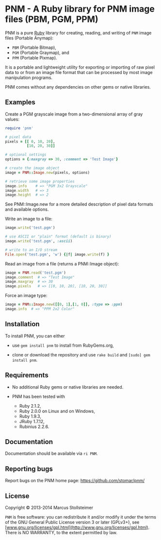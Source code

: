 PNM - A Ruby library for PNM image files (PBM, PGM, PPM)
========================================================

PNM is a pure [Ruby][Ruby] library for creating, reading,
and writing of `PNM` image files (Portable Anymap):

- `PBM` (Portable Bitmap),
- `PGM` (Portable Graymap), and
- `PPM` (Portable Pixmap).

It is a portable and lightweight utility for exporting or importing
of raw pixel data to or from an image file format that can be processed
by most image manipulation programs.

PNM comes without any dependencies on other gems or native libraries.

Examples
--------

Create a PGM grayscale image from a two-dimensional array of gray values:

``` ruby
require 'pnm'

# pixel data
pixels = [[ 0, 10, 20],
          [10, 20, 30]]

# optional settings
options = {:maxgray => 30, :comment => 'Test Image'}

# create the image object
image = PNM::Image.new(pixels, options)

# retrieve some image properties
image.info    # => "PGM 3x2 Grayscale"
image.width   # => 3
image.height  # => 2
```

See PNM::Image.new for a more detailed description of pixel data formats
and available options.

Write an image to a file:

``` ruby
image.write('test.pgm')

# use ASCII or "plain" format (default is binary)
image.write('test.pgm', :ascii)

# write to an I/O stream
File.open('test.pgm', 'w') {|f| image.write(f) }
```

Read an image from a file (returns a PNM::Image object):

``` ruby
image = PNM.read('test.pgm')
image.comment  # => "Test Image"
image.maxgray  # => 30
image.pixels   # => [[0, 10, 20], [10, 20, 30]]
```

Force an image type:

``` ruby
image = PNM::Image.new([[0, 1],[1, 0]], :type => :ppm)
image.info  # => "PPM 2x2 Color"
```

Installation
------------

To install PNM, you can either

- use `gem install pnm` to install from RubyGems.org,

- clone or download the repository and use
  `rake build` and `[sudo] gem install pnm`.

Requirements
------------

- No additional Ruby gems or native libraries are needed.

- PNM has been tested with

  - Ruby 2.1.2,
  - Ruby 2.0.0 on Linux and on Windows,
  - Ruby 1.9.3,
  - JRuby 1.7.12,
  - Rubinius 2.2.6.

Documentation
-------------

Documentation should be available via `ri PNM`.

Reporting bugs
--------------

Report bugs on the PNM home page: <https://github.com/stomar/pnm/>

License
-------

Copyright &copy; 2013-2014 Marcus Stollsteimer

`PNM` is free software: you can redistribute it and/or modify
it under the terms of the GNU General Public License version 3 or later (GPLv3+),
see [www.gnu.org/licenses/gpl.html](http://www.gnu.org/licenses/gpl.html).
There is NO WARRANTY, to the extent permitted by law.


[Ruby]: http://www.ruby-lang.org/
